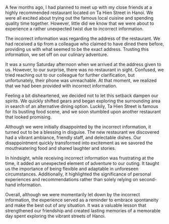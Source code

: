 A few months ago, I had planned to meet up with my close friends at a highly recommended restaurant located on Ta Hien Street in Hanoi. We were all excited about trying out the famous local cuisine and spending quality time together. However, little did we know that we were about to experience a rather unexpected twist due to incorrect information.

The incorrect information was regarding the address of the restaurant. We had received a tip from a colleague who claimed to have dined there before, providing us with what seemed to be the exact address. Trusting this information, we set off on our culinary adventure.

It was a sunny Saturday afternoon when we arrived at the address given to us. However, to our surprise, there was no restaurant in sight. Confused, we tried reaching out to our colleague for further clarification, but unfortunately, their phone was unreachable. At that moment, we realized that we had been provided with incorrect information.

Feeling a bit disheartened, we decided not to let this setback dampen our spirits. We quickly shifted gears and began exploring the surrounding area in search of an alternative dining option. Luckily, Ta Hien Street is famous for its bustling food scene, and we soon stumbled upon another restaurant that looked promising.

Although we were initially disappointed by the incorrect information, it turned out to be a blessing in disguise. The new restaurant we discovered had a vibrant ambiance, friendly staff, and delectable dishes. Our disappointment quickly transformed into excitement as we savored the mouthwatering food and shared laughter and stories.

In hindsight, while receiving incorrect information was frustrating at the time, it added an unexpected element of adventure to our outing. It taught us the importance of being flexible and adaptable in unforeseen circumstances. Additionally, it highlighted the significance of personal experiences and recommendations rather than solely relying on second-hand information.

Overall, although we were momentarily let down by the incorrect information, the experience served as a reminder to embrace spontaneity and make the best out of any situation. It was a valuable lesson that strengthened our friendship and created lasting memories of a memorable day spent exploring the vibrant streets of Hanoi.